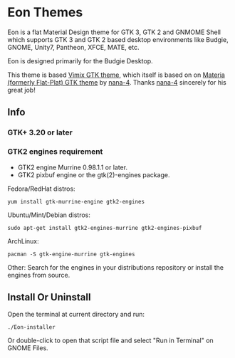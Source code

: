 
# Eon Themes

Eon is a flat Material Design theme for GTK 3, GTK 2 and GNMOME Shell which supports GTK 3 and GTK 2 based desktop environments like Budgie, GNOME, Unity7, Pantheon, XFCE, MATE, etc.

Eon is designed primarily for the Budgie Desktop.

This theme is based [Vimix GTK theme](https://github.com/vinceliuice/vimix-gtk-themes), which itself is based on on [Materia (formerly Flat-Plat) GTK theme](https://github.com/nana-4/materia-theme) by [nana-4](https://github.com/nana-4). Thanks [nana-4](https://github.com/nana-4) sincerely for his great job! 

## Info

### GTK+ 3.20 or later

### GTK2 engines requirement
- GTK2 engine Murrine 0.98.1.1 or later.
- GTK2 pixbuf engine or the gtk(2)-engines package.

Fedora/RedHat distros:

    yum install gtk-murrine-engine gtk2-engines

Ubuntu/Mint/Debian distros:

    sudo apt-get install gtk2-engines-murrine gtk2-engines-pixbuf

ArchLinux:

    pacman -S gtk-engine-murrine gtk-engines

Other:
Search for the engines in your distributions repository or install the engines from source.

## Install Or Uninstall

Open the terminal at current directory and run:

    ./Eon-installer

Or double-click to open that script file and select "Run in Terminal" on GNOME Files.

